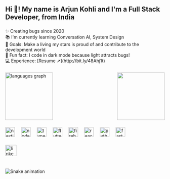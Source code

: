 <h2 align="left">Hi 👋! My name is Arjun Kohli and I'm a Full Stack Developer, from India</h2>

###

<p align="left">✨ Creating bugs since 2020<br>📚 I'm currently learning Conversation AI, System Design<br>🎯 Goals: Make a living my stars is proud of and contribute to the development world<br>🎲 Fun fact: I code in dark mode because light attracts bugs!<br/>💻 Experience: [Resume ➚](http://bit.ly/48Ahj1t)
</p>

###

<div align="left">
  
  <img src="https://github-readme-stats.vercel.app/api/top-langs?username=Arjun3492&locale=en&hide_title=false&layout=compact&card_width=320&langs_count=5&theme=dracula&hide_border=false" height="150" alt="languages graph"  />

  <img align="right" height="150" src="https://media.tenor.com/itjFesV8_RUAAAAi/soulja-boy-pepe.gif"  />

</div>

###




<div align="left">
  <img src="https://skillicons.dev/icons?i=nextjs" height="30" alt="nextjs logo"  />
  <img width="12" />
  <img src="https://cdn.jsdelivr.net/gh/devicons/devicon/icons/nodejs/nodejs-original.svg" height="30" alt="nodejs logo"  />
  <img width="12" />
  <img src="https://cdn.jsdelivr.net/gh/devicons/devicon/icons/typescript/typescript-original.svg" height="30" alt="typescript logo"  />
  <img width="12" />
  <img src="https://cdn.jsdelivr.net/gh/devicons/devicon/icons/flutter/flutter-original.svg" height="30" alt="flutter logo"  />
  <img width="12" />
  <img src="https://cdn.simpleicons.org/firebase/FFCA28" height="30" alt="firebase logo"  />
  <img width="12" />
  <img src="https://cdn.jsdelivr.net/gh/devicons/devicon/icons/react/react-original.svg" height="30" alt="react logo"  />
  <img width="12" />
  <img src="https://cdn.jsdelivr.net/gh/devicons/devicon/icons/python/python-original.svg" height="30" alt="python logo"  />
  <img width="12" />
  <img src="https://cdn.jsdelivr.net/gh/devicons/devicon/icons/fastapi/fastapi-original.svg" height="30" alt="fastapi logo"  />
</div>

###

<div align="left">
  <a href="https://www.linkedin.com/in/arjun-kohli-90b9491b7/" target="_blank">
    <img src="https://img.shields.io/static/v1?message=LinkedIn&logo=linkedin&label=&color=0077B5&logoColor=white&labelColor=&style=for-the-badge" height="35" alt="linkedin logo"  />
  </a>
</div>

###

<br clear="both">

<img src="https://raw.githubusercontent.com/Arjun3492/Arjun3492/output/snake.svg" alt="Snake animation" />

###

<!---
Arjun3492/Arjun3492 is a ✨ special ✨ repository because its `README.md` (this file) appears on your GitHub profile.
You can click the Preview link to take a look at your changes.
--->
